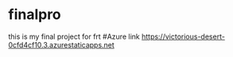 # finalpro
this is my final project for frt
#Azure link https://victorious-desert-0cfd4cf10.3.azurestaticapps.net
